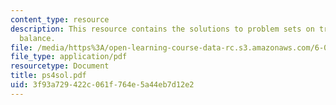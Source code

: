 ```yaml
---
content_type: resource
description: This resource contains the solutions to problem sets on treaps and tree
  balance.
file: /media/https%3A/open-learning-course-data-rc.s3.amazonaws.com/6-046j-introduction-to-algorithms-sma-5503-fall-2005/3f93a729422c061f764e5a44eb7d12e2_ps4sol.pdf
file_type: application/pdf
resourcetype: Document
title: ps4sol.pdf
uid: 3f93a729-422c-061f-764e-5a44eb7d12e2
---
```

